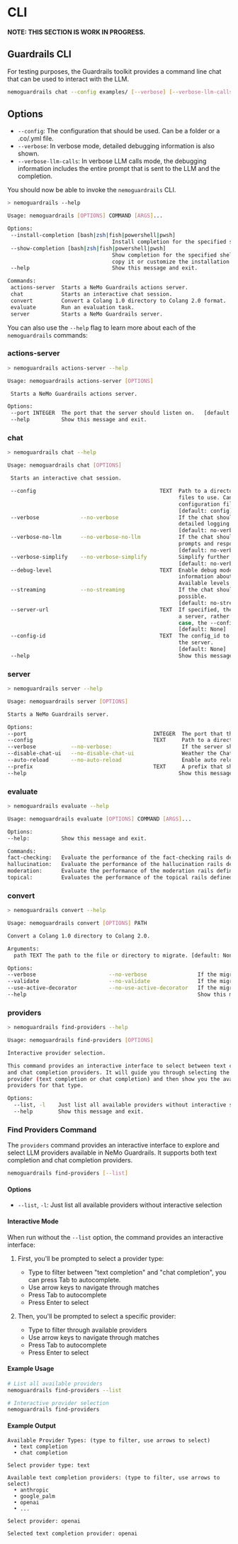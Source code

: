 # CLI

**NOTE: THIS SECTION IS WORK IN PROGRESS.**

## Guardrails CLI

For testing purposes, the Guardrails toolkit provides a command line chat that can be used to interact with the LLM.

```sh
nemoguardrails chat --config examples/ [--verbose] [--verbose-llm-calls]
```

## Options

- `--config`: The configuration that should be used. Can be a folder or a .co/.yml file.
- `--verbose`: In verbose mode, detailed debugging information is also shown.
- `--verbose-llm-calls`: In verbose LLM calls mode, the debugging information includes the entire prompt that is sent to the LLM and the completion.

You should now be able to invoke the `nemoguardrails` CLI.

 ```bash
 > nemoguardrails --help

 Usage: nemoguardrails [OPTIONS] COMMAND [ARGS]...

 Options:
  --install-completion [bash|zsh|fish|powershell|pwsh]
                                  Install completion for the specified shell.
  --show-completion [bash|zsh|fish|powershell|pwsh]
                                  Show completion for the specified shell, to
                                  copy it or customize the installation.
  --help                          Show this message and exit.

 Commands:
  actions-server  Starts a NeMo Guardrails actions server.
  chat            Starts an interactive chat session.
  convert         Convert a Colang 1.0 directory to Colang 2.0 format.
  evaluate        Run an evaluation task.
  server          Starts a NeMo Guardrails server.
 ```

 You can also use the `--help` flag to learn more about each of the `nemoguardrails` commands:

### actions-server

 ```bash
 > nemoguardrails actions-server --help

 Usage: nemoguardrails actions-server [OPTIONS]

  Starts a NeMo Guardrails actions server.

 Options:
  --port INTEGER  The port that the server should listen on.   [default: 8001]
  --help          Show this message and exit.
 ```

### chat

 ```bash
 > nemoguardrails chat --help

 Usage: nemoguardrails chat [OPTIONS]

  Starts an interactive chat session.

  --config                                       TEXT  Path to a directory containing configuration
                                                       files to use. Can also point to a single
                                                       configuration file.
                                                       [default: config]
  --verbose             --no-verbose                   If the chat should be verbose and output
                                                       detailed logging information.
                                                       [default: no-verbose]
  --verbose-no-llm      --no-verbose-no-llm            If the chat should be verbose and exclude the
                                                       prompts and responses for the LLM calls.
                                                       [default: no-verbose-no-llm]
  --verbose-simplify    --no-verbose-simplify          Simplify further the verbose output.
                                                       [default: no-verbose-simplify]
  --debug-level                                  TEXT  Enable debug mode which prints rich
                                                       information about the flows execution.
                                                       Available levels: WARNING, INFO, DEBUG
  --streaming           --no-streaming                 If the chat should use the streaming mode, if
                                                       possible.
                                                       [default: no-streaming]
  --server-url                                   TEXT  If specified, the chat CLI will interact with
                                                       a server, rather than load the config. In this
                                                       case, the --config-id must also be specified.
                                                       [default: None]
  --config-id                                    TEXT  The config_id to be used when interacting with
                                                       the server.
                                                       [default: None]
  --help                                               Show this message and exit.
 ```

### server

```bash
> nemoguardrails server --help

Usage: nemoguardrails server [OPTIONS]

Starts a NeMo Guardrails server.

Options:
--port                                        INTEGER  The port that the server should listen on. [default: 8000]
--config                                      TEXT     Path to a directory containing multiple configuration sub-folders.
--verbose           --no-verbose:                      If the server should be verbose and output detailed logs including prompts. [default: no-verbose]
--disable-chat-ui   --no-disable-chat-ui               Weather the ChatUI should be disabled [default: no-disable-chat-ui]
--auto-reload       --no-auto-reload                   Enable auto reload option. [default: no-auto-reload]
--prefix                                      TEXT     A prefix that should be added to all server paths. Should start with '/'.
--help                                                Show this message and exit.
```

### evaluate

```bash
> nemoguardrails evaluate --help

Usage: nemoguardrails evaluate [OPTIONS] COMMAND [ARGS]...

Options:
--help:          Show this message and exit.

Commands:
fact-checking:   Evaluate the performance of the fact-checking rails defined in a Guardrails application.
hallucination:   Evaluate the performance of the hallucination rails defined in a Guardrails application.
moderation:      Evaluate the performance of the moderation rails defined in a Guardrails application.
topical:         Evaluates the performance of the topical rails defined in a Guardrails application. Computes accuracy for canonical form detection, next step generation, and next bot message generation. Only a single Guardrails application can be specified in the config option.
```

### convert

```bash
> nemoguardrails convert --help

Usage: nemoguardrails convert [OPTIONS] PATH

Convert a Colang 1.0 directory to Colang 2.0.

Arguments:
  path TEXT The path to the file or directory to migrate. [default: None] [required]

Options:
--verbose                       --no-verbose                If the migration should be verbose and output detailed logs. [default: no-verbose]
--validate                      --no-validate               If the migration should validate the output using Colang Parser. [default: no-validate]
--use-active-decorator          --no-use-active-decorator   If the migration should use the active decorator. [default: use-active-decorator]
--help                                                      Show this message and exit.
```

### providers

```bash
> nemoguardrails find-providers --help

Usage: nemoguardrails find-providers [OPTIONS]

Interactive provider selection.

This command provides an interactive interface to select between text completion
and chat completion providers. It will guide you through selecting the type of
provider (text completion or chat completion) and then show you the available
providers for that type.

Options:
  --list, -l    Just list all available providers without interactive selection
  --help        Show this message and exit.
```

### Find Providers Command

The `providers` command provides an interactive interface to explore and select LLM providers available in NeMo Guardrails. It supports both text completion and chat completion providers.

```bash
nemoguardrails find-providers [--list]
```

#### Options

- `--list`, `-l`: Just list all available providers without interactive selection

#### Interactive Mode

When run without the `--list` option, the command provides an interactive interface:

1. First, you'll be prompted to select a provider type:
   - Type to filter between "text completion" and "chat completion", you can press Tab to autocomplete.
   - Use arrow keys to navigate through matches
   - Press Tab to autocomplete
   - Press Enter to select

2. Then, you'll be prompted to select a specific provider:
   - Type to filter through available providers
   - Use arrow keys to navigate through matches
   - Press Tab to autocomplete
   - Press Enter to select

#### Example Usage

```bash
# List all available providers
nemoguardrails find-providers --list

# Interactive provider selection
nemoguardrails find-providers
```

#### Example Output

```
Available Provider Types: (type to filter, use arrows to select)
  • text completion
  • chat completion

Select provider type: text

Available text completion providers: (type to filter, use arrows to select)
  • anthropic
  • google_palm
  • openai
  • ...

Select provider: openai

Selected text completion provider: openai
```
